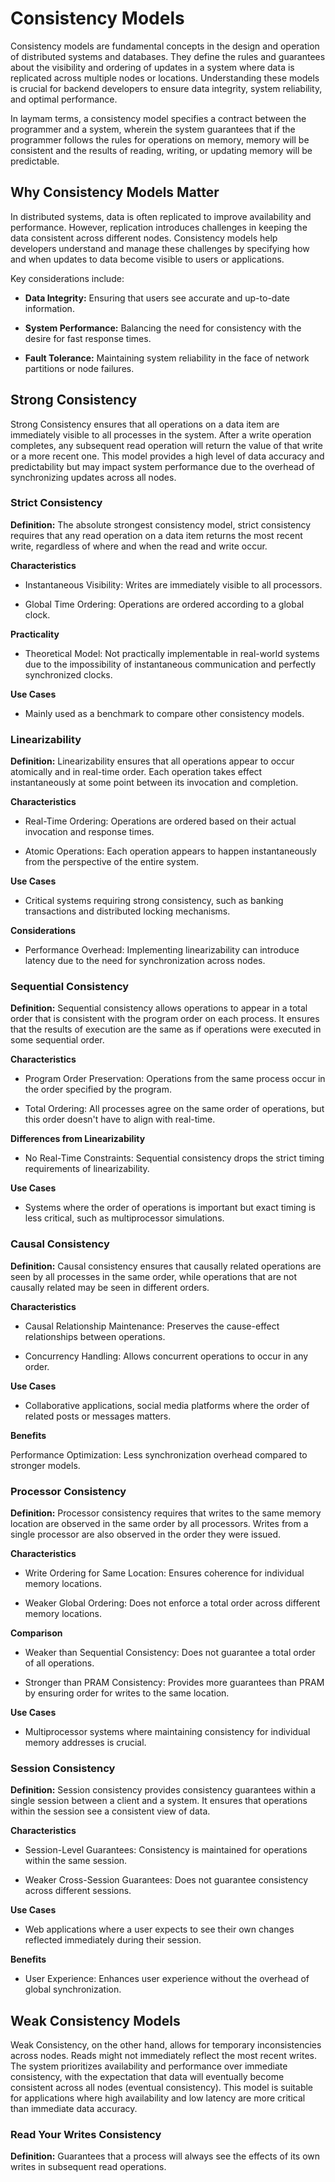# Consistency Models

Consistency models are fundamental concepts in the design and operation of distributed systems and databases. They define the rules and guarantees about the visibility and ordering of updates in a system where data is replicated across multiple nodes or locations. Understanding these models is crucial for backend developers to ensure data integrity, system reliability, and optimal performance.

In laymam terms, a consistency model specifies a contract between the programmer and a system, wherein the system guarantees that if the programmer follows the rules for operations on memory, memory will be consistent and the results of reading, writing, or updating memory will be predictable.

## Why Consistency Models Matter

In distributed systems, data is often replicated to improve availability and performance. However, replication introduces challenges in keeping the data consistent across different nodes. Consistency models help developers understand and manage these challenges by specifying how and when updates to data become visible to users or applications.

Key considerations include:

- **Data Integrity:** Ensuring that users see accurate and up-to-date information.

- **System Performance:** Balancing the need for consistency with the desire for fast response times.

- **Fault Tolerance:** Maintaining system reliability in the face of network partitions or node failures.

## Strong Consistency

Strong Consistency ensures that all operations on a data item are immediately visible to all processes in the system. After a write operation completes, any subsequent read operation will return the value of that write or a more recent one. This model provides a high level of data accuracy and predictability but may impact system performance due to the overhead of synchronizing updates across all nodes.

### Strict Consistency

**Definition:** The absolute strongest consistency model, strict consistency requires that any read operation on a data item returns the most recent write, regardless of where and when the read and write occur.

**Characteristics**

- Instantaneous Visibility: Writes are immediately visible to all processors.

- Global Time Ordering: Operations are ordered according to a global clock.

**Practicality**

- Theoretical Model: Not practically implementable in real-world systems due to the impossibility of instantaneous communication and perfectly synchronized clocks.

**Use Cases**

- Mainly used as a benchmark to compare other consistency models.

### Linearizability

**Definition:** Linearizability ensures that all operations appear to occur atomically and in real-time order. Each operation takes effect instantaneously at some point between its invocation and completion.

**Characteristics**

- Real-Time Ordering: Operations are ordered based on their actual invocation and response times.

- Atomic Operations: Each operation appears to happen instantaneously from the perspective of the entire system.

**Use Cases**

- Critical systems requiring strong consistency, such as banking transactions and distributed locking mechanisms.

**Considerations**

- Performance Overhead: Implementing linearizability can introduce latency due to the need for synchronization across nodes.

### Sequential Consistency

**Definition:** Sequential consistency allows operations to appear in a total order that is consistent with the program order on each process. It ensures that the results of execution are the same as if operations were executed in some sequential order.

**Characteristics**

- Program Order Preservation: Operations from the same process occur in the order specified by the program.

- Total Ordering: All processes agree on the same order of operations, but this order doesn't have to align with real-time.

**Differences from Linearizability**

- No Real-Time Constraints: Sequential consistency drops the strict timing requirements of linearizability.

**Use Cases**

- Systems where the order of operations is important but exact timing is less critical, such as multiprocessor simulations.

### Causal Consistency

**Definition:** Causal consistency ensures that causally related operations are seen by all processes in the same order, while operations that are not causally related may be seen in different orders.

**Characteristics**

- Causal Relationship Maintenance: Preserves the cause-effect relationships between operations.

- Concurrency Handling: Allows concurrent operations to occur in any order.

**Use Cases**

- Collaborative applications, social media platforms where the order of related posts or messages matters.

**Benefits**

Performance Optimization: Less synchronization overhead compared to stronger models.

### Processor Consistency

**Definition:** Processor consistency requires that writes to the same memory location are observed in the same order by all processors. Writes from a single processor are also observed in the order they were issued.

**Characteristics**

- Write Ordering for Same Location: Ensures coherence for individual memory locations.

- Weaker Global Ordering: Does not enforce a total order across different memory locations.

**Comparison**

- Weaker than Sequential Consistency: Does not guarantee a total order of all operations.

- Stronger than PRAM Consistency: Provides more guarantees than PRAM by ensuring order for writes to the same location.

**Use Cases**

- Multiprocessor systems where maintaining consistency for individual memory addresses is crucial.

### Session Consistency

**Definition:** Session consistency provides consistency guarantees within a single session between a client and a system. It ensures that operations within the session see a consistent view of data.

**Characteristics**

- Session-Level Guarantees: Consistency is maintained for operations within the same session.

- Weaker Cross-Session Guarantees: Does not guarantee consistency across different sessions.

**Use Cases**

- Web applications where a user expects to see their own changes reflected immediately during their session.

**Benefits**

- User Experience: Enhances user experience without the overhead of global synchronization.

## Weak Consistency Models

Weak Consistency, on the other hand, allows for temporary inconsistencies across nodes. Reads might not immediately reflect the most recent writes. The system prioritizes availability and performance over immediate consistency, with the expectation that data will eventually become consistent across all nodes (eventual consistency). This model is suitable for applications where high availability and low latency are more critical than immediate data accuracy.

### Read Your Writes Consistency

**Definition:** Guarantees that a process will always see the effects of its own writes in subsequent read operations.

